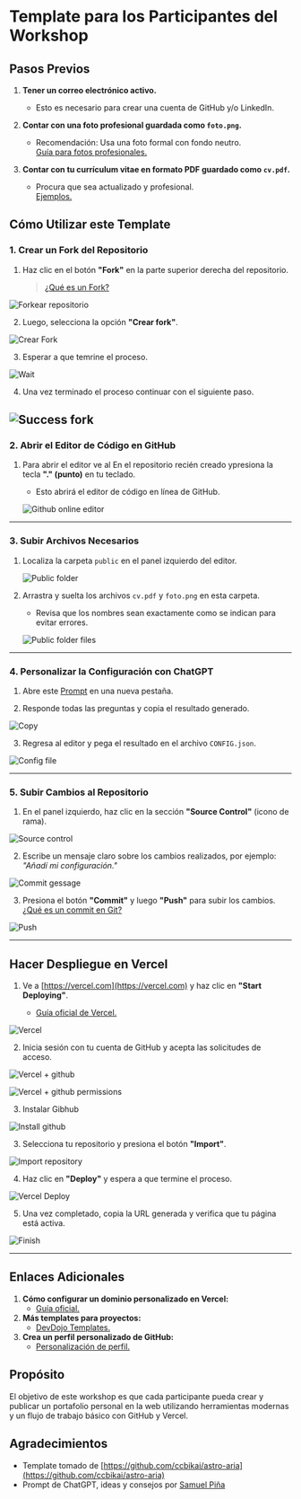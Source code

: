 # **Template para los Participantes del Workshop**

## **Pasos Previos**

1. **Tener un correo electrónico activo.**

   - Esto es necesario para crear una cuenta de GitHub y/o LinkedIn.

2. **Contar con una foto profesional guardada como `foto.png`.**

   - Recomendación: Usa una foto formal con fondo neutro.  
     [Guía para fotos profesionales.](https://orientacion-laboral.infojobs.net/10-consejos-foto-cv)

3. **Contar con tu currículum vitae en formato PDF guardado como `cv.pdf`.**
   - Procura que sea actualizado y profesional.  
     [Ejemplos.](https://www.canva.com/resumes/templates)

## **Cómo Utilizar este Template**

### **1. Crear un Fork del Repositorio**

1. Haz clic en el botón **"Fork"** en la parte superior derecha del repositorio.

   > [¿Qué es un Fork?](https://docs.github.com/es/get-started/quickstart/fork-a-repo)

![Forkear repositorio](public/tutorial/github-fork-repository.png)

2. Luego, selecciona la opción **"Crear fork"**.

![Crear Fork](public/tutorial/github-create-fork.png)

3. Esperar a que temrine el proceso.

![Wait](public/tutorial/github-wait-fork.jpeg)

4. Una vez terminado el proceso continuar con el siguiente paso.

## ![Success fork](public/tutorial/github-success-fork.jpeg)

### **2. Abrir el Editor de Código en GitHub**

1. Para abrir el editor ve al En el repositorio recién creado ypresiona la tecla **"." (punto)** en tu teclado.

   - Esto abrirá el editor de código en línea de GitHub.

   ![Github online editor](public/tutorial/github-editor-initial-login.png)

---

### **3. Subir Archivos Necesarios**

1. Localiza la carpeta `public` en el panel izquierdo del editor.

   ![Public folder](public/tutorial/github-editor-public-folder-location.jpeg)

2. Arrastra y suelta los archivos `cv.pdf` y `foto.png` en esta carpeta.

   - Revisa que los nombres sean exactamente como se indican para evitar errores.

   ![Public folder files](public/tutorial/github-editor-public-folder-files.jpeg)

---

### **4. Personalizar la Configuración con ChatGPT**

1. Abre este [Prompt](https://chatgpt.com/share/6760b3ea-fc94-8003-b51b-6058631190d1) en una nueva pestaña.

2. Responde todas las preguntas y copia el resultado generado.

![Copy](public/tutorial/chatgpt-copy-and-paste.png)

3. Regresa al editor y pega el resultado en el archivo `CONFIG.json`.

![Config file](public/tutorial/github-editor-config-file.png)

---

### **5. Subir Cambios al Repositorio**

1. En el panel izquierdo, haz clic en la sección **"Source Control"** (icono de rama).

![Source control](public/tutorial/github-editor-source-control.jpeg)

2. Escribe un mensaje claro sobre los cambios realizados, por ejemplo: _"Añadí mi configuración."_

![Commit gessage](public/tutorial/github-editor-commit.jpeg)

3. Presiona el botón **"Commit"** y luego **"Push"** para subir los cambios.  
   [¿Qué es un commit en Git?](https://git-scm.com/docs/git-commit)

![Push](public/tutorial/github-editor-commit-button.jpeg)

---

## **Hacer Despliegue en Vercel**

1. Ve a [https://vercel.com](https://vercel.com) y haz clic en **"Start Deploying"**.

   - [Guía oficial de Vercel.](https://vercel.com/docs)

![Vercel](public/tutorial/vercel-website.png)

2. Inicia sesión con tu cuenta de GitHub y acepta las solicitudes de acceso.

![Vercel + github](public/tutorial/vercel-login-with-github.png)

![Vercel + github permissions](public/tutorial/vercel-github-permissions.png)

3. Instalar Gibhub

![Install github](public/tutorial/vercel-install-github.png)

3. Selecciona tu repositorio y presiona el botón **"Import"**.

![Import repository](public/tutorial/vercel-import-repository.png)

4. Haz clic en **"Deploy"** y espera a que termine el proceso.

![Vercel Deploy](public/tutorial/vercel-deployment.png)

5. Una vez completado, copia la URL generada y verifica que tu página está activa.

![Finish](public/tutorial/vercel-successfull-deployment.png)

---

## **Enlaces Adicionales**

1. **Cómo configurar un dominio personalizado en Vercel:**
   - [Guía oficial.](https://vercel.com/docs/concepts/projects/domains)
2. **Más templates para proyectos:**
   - [DevDojo Templates.](https://static.devdojo.com/templates/)
3. **Crea un perfil personalizado de GitHub:**
   - [Personalización de perfil.](https://zzetao.github.io/awesome-github-profile/)

## **Propósito**

El objetivo de este workshop es que cada participante pueda crear y publicar un portafolio personal en la web utilizando herramientas modernas y un flujo de trabajo básico con GitHub y Vercel.

## **Agradecimientos**

- Template tomado de [https://github.com/ccbikai/astro-aria](https://github.com/ccbikai/astro-aria)
- Prompt de ChatGPT, ideas y consejos por [Samuel Piña](https://github.com/Samuelpinap)
